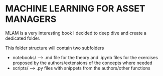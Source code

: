 # MACHINE LEARNING FOR ASSET MANAGERS

MLAM is a very interesting book I decided to deep dive and create a dedicated folder.

This folder structure will contain two subfolders

- notebooks/ --> .md file for the theory and .ipynb files for the exercises proposed by the authors/extensions of the concepts where needed
- scripts/ --> .py files with snippets from the authors/other functions 